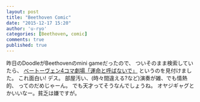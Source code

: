 ```yaml
---
layout: post
title: "Beethoven Comic"
date: "2015-12-17 15:20"
author: 'u-ryo'
categories: [Beethoven, comic]
comments: true
published: true
---
```

昨日のDoodleがBeethovenのmini gameだったので、
ついそのまま検索していたら、
[ベートーヴェン4コマ劇場「運命と呼ばないで」](http://naxos.jp/special/no_unmei)
というのを見付けました。
これ面白い! デス。
部屋汚い、(時々間違える?など)演奏が雑、でも情熱的、
ってのだめじゃーん。
でも天才ってそうなんでしょうね。
オヤジギャグとかいいなー。貧乏は嫌ですが。